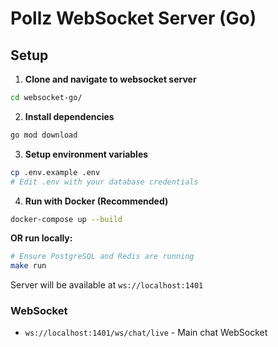 # Pollz WebSocket Server (Go)

## Setup

1. **Clone and navigate to websocket server**
```bash
cd websocket-go/
```

2. **Install dependencies**
```bash
go mod download
```

3. **Setup environment variables**
```bash
cp .env.example .env
# Edit .env with your database credentials
```

4. **Run with Docker (Recommended)**
```bash
docker-compose up --build
```

**OR run locally:**
```bash
# Ensure PostgreSQL and Redis are running
make run
```

Server will be available at `ws://localhost:1401`

### WebSocket
- `ws://localhost:1401/ws/chat/live` - Main chat WebSocket


